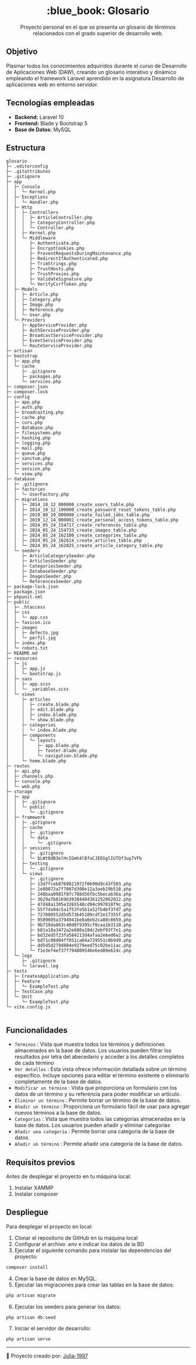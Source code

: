 <!-- Introducción -->
<h1 align="center">  :blue_book: Glosario</h1>


<p align="center"> Proyecto personal en el que se presenta un glosario de términos relacionados con el grado superior de desarrollo web.</p>


<!-- Objetivo-->
## Objetivo 
Plasmar todos los conocimientos adquiridos durante el curso de Desarrollo de Aplicaciones Web (DAW), creando un glosario interativo y dinámico empleando el framework Laravel aprendido en la asignatura Desarrollo de aplicaciones web en entorno servidor.


<!-- Tecnologías-->
## Tecnologías empleadas
- **Backend:** Laravel 10
- **Frontend:** Blade y Bootstrap 5
- **Base de Datos:** MySQL 


<!-- Estructura del proyecto-->
## Estructura 


```
glosario
├─ .editorconfig
├─ .gitattributes
├─ .gitignore
├─ app
│  ├─ Console
│  │  └─ Kernel.php
│  ├─ Exceptions
│  │  └─ Handler.php
│  ├─ Http
│  │  ├─ Controllers
│  │  │  ├─ ArticleController.php
│  │  │  ├─ CategoryController.php
│  │  │  └─ Controller.php
│  │  ├─ Kernel.php
│  │  └─ Middleware
│  │     ├─ Authenticate.php
│  │     ├─ EncryptCookies.php
│  │     ├─ PreventRequestsDuringMaintenance.php
│  │     ├─ RedirectIfAuthenticated.php
│  │     ├─ TrimStrings.php
│  │     ├─ TrustHosts.php
│  │     ├─ TrustProxies.php
│  │     ├─ ValidateSignature.php
│  │     └─ VerifyCsrfToken.php
│  ├─ Models
│  │  ├─ Article.php
│  │  ├─ Category.php
│  │  ├─ Image.php
│  │  ├─ Reference.php
│  │  └─ User.php
│  └─ Providers
│     ├─ AppServiceProvider.php
│     ├─ AuthServiceProvider.php
│     ├─ BroadcastServiceProvider.php
│     ├─ EventServiceProvider.php
│     └─ RouteServiceProvider.php
├─ artisan
├─ bootstrap
│  ├─ app.php
│  └─ cache
│     ├─ .gitignore
│     ├─ packages.php
│     └─ services.php
├─ composer.json
├─ composer.lock
├─ config
│  ├─ app.php
│  ├─ auth.php
│  ├─ broadcasting.php
│  ├─ cache.php
│  ├─ cors.php
│  ├─ database.php
│  ├─ filesystems.php
│  ├─ hashing.php
│  ├─ logging.php
│  ├─ mail.php
│  ├─ queue.php
│  ├─ sanctum.php
│  ├─ services.php
│  ├─ session.php
│  └─ view.php
├─ database
│  ├─ .gitignore
│  ├─ factories
│  │  └─ UserFactory.php
│  ├─ migrations
│  │  ├─ 2014_10_12_000000_create_users_table.php
│  │  ├─ 2014_10_12_100000_create_password_reset_tokens_table.php
│  │  ├─ 2019_08_19_000000_create_failed_jobs_table.php
│  │  ├─ 2019_12_14_000001_create_personal_access_tokens_table.php
│  │  ├─ 2024_05_24_154717_create_references_table.php
│  │  ├─ 2024_05_24_154733_create_images_table.php
│  │  ├─ 2024_05_24_162100_create_categories_table.php
│  │  ├─ 2024_05_24_162614_create_articles_table.php
│  │  └─ 2024_05_24_162825_create_article_category_table.php
│  └─ seeders
│     ├─ ArticleCategorySeeder.php
│     ├─ ArticlesSeeder.php
│     ├─ CategoriesSeeder.php
│     ├─ DatabaseSeeder.php
│     ├─ ImagesSeeder.php
│     └─ ReferencesSeeder.php
├─ package-lock.json
├─ package.json
├─ phpunit.xml
├─ public
│  ├─ .htaccess
│  ├─ css
│  │  └─ app.css
│  ├─ favicon.ico
│  ├─ images
│  │  ├─ defecto.jpg
│  │  └─ perfil.jpg
│  ├─ index.php
│  └─ robots.txt
├─ README.md
├─ resources
│  ├─ js
│  │  ├─ app.js
│  │  └─ bootstrap.js
│  ├─ sass
│  │  ├─ app.scss
│  │  └─ _variables.scss
│  └─ views
│     ├─ articles
│     │  ├─ create.blade.php
│     │  ├─ edit.blade.php
│     │  ├─ index.blade.php
│     │  └─ show.blade.php
│     ├─ categories
│     │  └─ index.blade.php
│     ├─ components
│     │  └─ layouts
│     │     ├─ app.blade.php
│     │     ├─ footer.blade.php
│     │     └─ navigation.blade.php
│     └─ home.blade.php
├─ routes
│  ├─ api.php
│  ├─ channels.php
│  ├─ console.php
│  └─ web.php
├─ storage
│  ├─ app
│  │  ├─ .gitignore
│  │  └─ public
│  │     └─ .gitignore
│  ├─ framework
│  │  ├─ .gitignore
│  │  ├─ cache
│  │  │  ├─ .gitignore
│  │  │  └─ data
│  │  │     └─ .gitignore
│  │  ├─ sessions
│  │  │  ├─ .gitignore
│  │  │  └─ bLWt0dB3elHcIGmh4lBfaCJEEGglIUTOf3up7VFb
│  │  ├─ testing
│  │  │  └─ .gitignore
│  │  └─ views
│  │     ├─ .gitignore
│  │     ├─ 13d7fceb8769821972f0690d9c43f503.php
│  │     ├─ 1e80872a7f7007d300e12a3aeb19b518.php
│  │     ├─ 248baa0981f8fc788d56fbc5becab36a.php
│  │     ├─ 3629a7b8169b39384404361252862022.php
│  │     ├─ 47d48a1305e3265548cd94c997018f9c.php
│  │     ├─ 55f7da9dc5a1f53fe5b1a52fb4bf3fd7.php
│  │     ├─ 727800552d5d573b45109cdf2e17355f.php
│  │     ├─ 9589605a3794941be0a6eb2ca80c8659.php
│  │     ├─ 9b719da863c40d8f9395cf0caa1b3110.php
│  │     ├─ b81a10a3472a2e680a10dc2ebf93f7e1.php
│  │     ├─ bd32ed5f23fa584213d4afaa2e6ed6e2.php
│  │     ├─ bd71c08d04ff051ca04a729551c0b9d9.php
│  │     ├─ dd5d5d279d884e9279eed75c02be11ac.php
│  │     └─ f1e3ef4ef37f794809546e6ed89e624c.php
│  └─ logs
│     ├─ .gitignore
│     └─ laravel.log
├─ tests
│  ├─ CreatesApplication.php
│  ├─ Feature
│  │  └─ ExampleTest.php
│  ├─ TestCase.php
│  └─ Unit
│     └─ ExampleTest.php
└─ vite.config.js


```


<!-- Funcionalidades del proyecto-->
## Funcionalidades 


- `Términos` : Vista que muestra todos los términos y definiciones almacenados en la base de datos. Los usuarios pueden filtrar los resultados por letra del abecedario y acceder a los detalles completos de cada término
- `Ver detalles` : Esta vista ofrece información detallada sobre un término específico. Incluye opciones para editar el término existente o eliminarlo completamente de la base de datos.
- `Modificar un término` : Vista que proporciona un formulario con los datos de un término y su referencia para poder modificar un artículo.
- `Eliminar un término` : Permite borrar un término de la base de datos.
- `Añadir un término` : Proporciona un formulario fácil de usar para agregar nuevos términos a la base de datos.
- `Categorías` : Vista que muestra todos las categorías almacenadas en la base de datos. Los usuarios pueden añadir y eliminar categorías
- `Añadir una categoría` : Permite borrar una categoría de la base de datos.
- `Añadir un término` : Permite añadir una categoría de la base de datos.


<!-- Pre-requisitos-->
## Requisitos previos
Antes de desplegar el proyecto en tu máquina local:
1. Instalar XAMMP
2. Instalar composer


<!-- Despliegue-->
## Despliegue
Para desplegar el proyecto en local:
1. Clonar el repositorio de GitHub en tu máquina local
2. Configurar el archivo .env e indicar los datos de la BD
3. Ejecutar el siguiente comando para instalar las dependencias del proyecto:
  ```sh
 composer install
  ```
4. Crear la base de datos en MySQL.
5. Ejecutar las migraciones para crear las tablas en la base de datos:
  ```sh
 php artisan migrate
  ```
6. Ejecutar los seeders para generar los datos:
  ```sh
 php artisan db:seed
  ```
7. Iniciar el servidor de desarrollo:
  ```sh
 php artisan serve
  ```
---
:large_orange_diamond: Proyecto creado por: [Julia-1997](https://github.com/Julia-1997)

